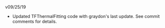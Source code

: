 v09/25/19
- Updated TFThermalFitting code with graydon's last update. See commit comments for details.